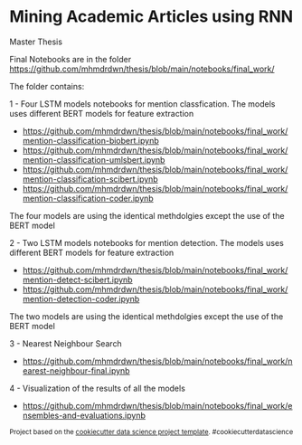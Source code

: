 Mining Academic Articles using RNN
==============================

Master Thesis

Final Notebooks are in the folder https://github.com/mhmdrdwn/thesis/blob/main/notebooks/final_work/

The folder contains:

1 - Four LSTM models notebooks for mention classfication. The models uses different BERT models for feature extraction

- https://github.com/mhmdrdwn/thesis/blob/main/notebooks/final_work/mention-classification-biobert.ipynb
- https://github.com/mhmdrdwn/thesis/blob/main/notebooks/final_work/mention-classification-umlsbert.ipynb
- https://github.com/mhmdrdwn/thesis/blob/main/notebooks/final_work/mention-classification-scibert.ipynb
- https://github.com/mhmdrdwn/thesis/blob/main/notebooks/final_work/mention-classification-coder.ipynb

The four models are using the identical methdolgies except the use of the BERT model


2 - Two LSTM models notebooks for mention detection. The models uses different BERT models for feature extraction

- https://github.com/mhmdrdwn/thesis/blob/main/notebooks/final_work/mention-detect-scibert.ipynb
- https://github.com/mhmdrdwn/thesis/blob/main/notebooks/final_work/mention-detection-coder.ipynb

The two models are using the identical methdolgies except the use of the BERT model

3 - Nearest Neighbour Search

- https://github.com/mhmdrdwn/thesis/blob/main/notebooks/final_work/nearest-neighbour-final.ipynb

4 - Visualization of the results of all the models 

- https://github.com/mhmdrdwn/thesis/blob/main/notebooks/final_work/ensembles-and-evaluations.ipynb


<p><small>Project based on the <a target="_blank" href="https://drivendata.github.io/cookiecutter-data-science/">cookiecutter data science project template</a>. #cookiecutterdatascience</small></p>
